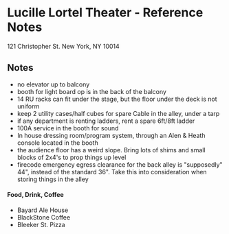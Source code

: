 # Lucille Lortel Theater - Reference Notes
121 Christopher St.
New York, NY 10014

## Notes
* no elevator up to balcony
* booth for light board op is in the back of the balcony
* 14 RU racks can fit under the stage, but the floor under the deck is not uniform
* keep 2 utility cases/half cubes for spare Cable in the alley, under a tarp
* if any department is renting ladders, rent a spare 6ft/8ft ladder
* 100A service in the booth for sound
* In house dressing room/program system, through an Alen & Heath console located in the booth
* the audience floor has a weird slope. Bring lots of shims and small blocks of 2x4's to prop things up level
* firecode emergency egress clearance for the back alley is "supposedly" 44", instead of the standard 36". Take this into consideration when storing things in the alley

#### Food, Drink, Coffee
* Bayard Ale House
* BlackStone Coffee
* Bleeker St. Pizza